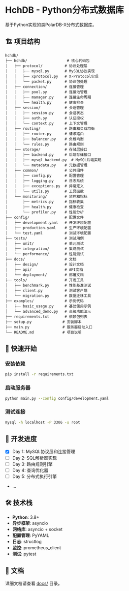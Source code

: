 # HchDB - Python分布式数据库

基于Python实现的类PolarDB-X分布式数据库。

## 🏗️ 项目结构

```
hchdb/
├── hchdb/                  # 核心代码包
│   ├── protocol/          # 协议处理层
│   │   ├── mysql.py       # MySQL协议实现
│   │   ├── xprotocol.py   # X-Protocol实现
│   │   └── packet.py      # 协议包处理
│   ├── connection/        # 连接管理
│   │   ├── pool.py        # 连接池管理
│   │   ├── manager.py     # 连接生命周期
│   │   └── health.py      # 健康检查
│   ├── session/           # 会话管理
│   │   ├── session.py     # 会话状态
│   │   ├── auth.py        # 认证授权
│   │   └── context.py     # 上下文管理
│   ├── routing/           # 路由和负载均衡
│   │   ├── router.py      # 请求路由
│   │   ├── balancer.py    # 负载均衡
│   │   └── rules.py       # 路由规则
│   ├── storage/           # 存储层接口
│   │   ├── backend.py     # 后端存储接口
│   │   ├── mysql_backend.py  # MySQL后端实现
│   │   └── metadata.py    # 元数据管理
│   ├── common/            # 公共组件
│   │   ├── config.py      # 配置管理
│   │   ├── logging.py     # 日志系统
│   │   ├── exceptions.py  # 异常定义
│   │   └── utils.py       # 工具函数
│   └── monitoring/        # 监控和指标
│       ├── metrics.py     # 指标收集
│       ├── health.py      # 健康检查
│       └── profiler.py    # 性能分析
├── config/                # 配置文件
│   ├── development.yaml   # 开发环境配置
│   ├── production.yaml    # 生产环境配置
│   └── test.yaml          # 测试环境配置
├── tests/                 # 测试用例
│   ├── unit/              # 单元测试
│   ├── integration/       # 集成测试
│   └── performance/       # 性能测试
├── docs/                  # 文档
│   ├── design/            # 设计文档
│   ├── api/               # API文档
│   └── deployment/        # 部署文档
├── tools/                 # 开发工具
│   ├── benchmark.py       # 性能基准测试
│   ├── client.py          # 测试客户端
│   └── migration.py       # 数据迁移工具
├── examples/              # 示例代码
│   ├── basic_usage.py     # 基础使用示例
│   └── advanced_demo.py   # 高级功能演示
├── requirements.txt       # 依赖包列表
├── setup.py              # 安装脚本
├── main.py               # 服务器启动入口
└── README.md             # 项目说明
```

## 🚀 快速开始

### 安装依赖
```bash
pip install -r requirements.txt
```

### 启动服务器
```bash
python main.py --config config/development.yaml
```

### 测试连接
```bash
mysql -h localhost -P 3306 -u root
```

## 📅 开发进度

- [x] Day 1: MySQL协议层和连接管理
- [ ] Day 2: SQL解析器实现
- [ ] Day 3: 路由规则引擎
- [ ] Day 4: 查询优化器
- [ ] Day 5: 分布式执行引擎
- ...

## 🛠️ 技术栈

- **Python**: 3.8+
- **异步框架**: asyncio
- **网络库**: asyncio + socket
- **配置管理**: PyYAML
- **日志**: structlog
- **监控**: prometheus_client
- **测试**: pytest

## 📖 文档

详细文档请查看 [docs/](docs/) 目录。
